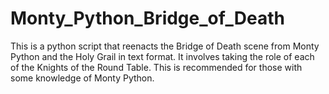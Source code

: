 # Monty_Python_Bridge_of_Death
This is a python script that reenacts the Bridge of Death scene from Monty Python and the Holy Grail in text format.
It involves taking the role of each of the Knights of the Round Table.
This is recommended for those with some knowledge of Monty Python.
